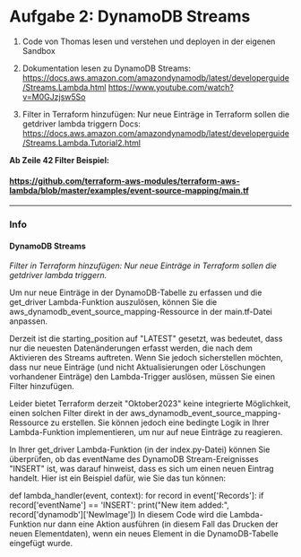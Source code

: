 # Aufgabe 2: DynamoDB Streams

1. Code von Thomas lesen und verstehen und deployen in der eigenen Sandbox

2. Dokumentation lesen zu DynamoDB Streams:
https://docs.aws.amazon.com/amazondynamodb/latest/developerguide/Streams.Lambda.html
https://www.youtube.com/watch?v=M0GJzjsw5So

3. Filter in Terraform hinzufügen: Nur neue Einträge in Terraform sollen die getdriver lambda triggern
Docs:
https://docs.aws.amazon.com/amazondynamodb/latest/developerguide/Streams.Lambda.Tutorial2.html

**Ab Zeile 42 Filter Beispiel:**
#### https://github.com/terraform-aws-modules/terraform-aws-lambda/blob/master/examples/event-source-mapping/main.tf
---
### Info
#### DynamoDB Streams

*Filter in Terraform hinzufügen: Nur neue Einträge in Terraform sollen die getdriver lambda triggern.*

Um nur neue Einträge in der DynamoDB-Tabelle zu erfassen und die get_driver Lambda-Funktion auszulösen, können Sie die aws_dynamodb_event_source_mapping-Ressource in der main.tf-Datei anpassen.

Derzeit ist die starting_position auf "LATEST" gesetzt, was bedeutet, dass nur die neuesten Datenänderungen erfasst werden, die nach dem Aktivieren des Streams auftreten. Wenn Sie jedoch sicherstellen möchten, dass nur neue Einträge (und nicht Aktualisierungen oder Löschungen vorhandener Einträge) den Lambda-Trigger auslösen, müssen Sie einen Filter hinzufügen.

Leider bietet Terraform derzeit "Oktober2023" keine integrierte Möglichkeit, einen solchen Filter direkt in der aws_dynamodb_event_source_mapping-Ressource zu erstellen. Sie können jedoch eine bedingte Logik in Ihrer Lambda-Funktion implementieren, um nur auf neue Einträge zu reagieren.

In Ihrer get_driver Lambda-Funktion (in der index.py-Datei) können Sie überprüfen, ob das eventName des DynamoDB Stream-Ereignisses "INSERT" ist, was darauf hinweist, dass es sich um einen neuen Eintrag handelt. Hier ist ein Beispiel dafür, wie Sie das tun können:

def lambda_handler(event, context):
    for record in event['Records']:
        if record['eventName'] == 'INSERT':
            print("New item added:", record['dynamodb']['NewImage'])
In diesem Code wird die Lambda-Funktion nur dann eine Aktion ausführen (in diesem Fall das Drucken der neuen Elementdaten), wenn ein neues Element in die DynamoDB-Tabelle eingefügt wurde.
